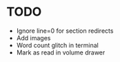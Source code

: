 # TODO

- Ignore line=0 for section redirects
- Add images
- Word count glitch in terminal
- Mark as read in volume drawer
